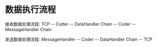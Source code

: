 # 数据执行流程

接收数据处理流程:  TCP -- Cutter -- DataHandler Chain -- Coder -- MessageHandler Chain

发送数据处理流程:  MessageHandler -- Coder -- DataHandler Chain -- TCP
